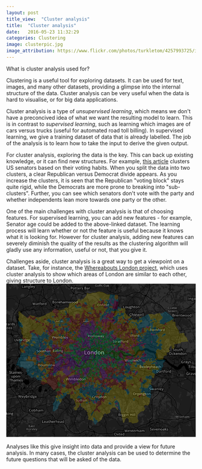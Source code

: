 ```yaml
---
layout: post
title_view:  "Cluster analysis"
title:  "Cluster analysis"
date:   2016-05-23 11:32:29
categories: Clustering
image: clusterpic.jpg
image_attribution: https://www.flickr.com/photos/turkletom/4257993725/in/photolist-7ugkbV-5ViCri-qgcUR-4x2PEe-bdq5we-dRkVrA-g8Fhsd-g8F84z-6Xz5Ho-pxD8wf-g8F82w-g8Ffxb-g8FLNk-g8FcHA-g8F5Vg-g8F1Dk-g8FmS5-g8FQaF-8H83aW-dg5KFC-g8FduJ-8GyL1K-8pW8JK-cMjp4y-5E2mP8-8GyL8z-fnQ4cb-pzDBEJ-g8FEor-87LiCk-3hcuBA-bjTx95-47wR8r-f5mVzG-9J9PjU-8GyKTg-71MpQr-8H834d-8GBWoL-bFokq4-9J6Yg2-47wM5t-9J9NwG-poGiqp-4Yy1aQ-8H4UiR-5rdJF-47X7g5-9J6XMR-g8Fcwy
---
```



What is cluster analysis used for?

Clustering is a useful tool for exploring datasets.
It can be used for text, images, and many other datasets, providing a glimpse into the internal structure of the data.
Cluster analysis can be very useful when the data is hard to visualise, or for big data applications.

Cluster analysis is a type of *unsupervised learning*, which means we don't have a preconcived idea of what we want the resulting model to learn.
This is in contrast to *supervised learning*, such as learning which images are of cars versus trucks (useful for automated road toll billing).
In supervised learning, we give a training dataset of data that is already labelled.
The job of the analysis is to learn how to take the input to derive the given output.

For cluster analysis, exploring the data is the key.
This can back up existing knowledge, or it can find new structures.
For example, [this article](https://www.dataquest.io/blog/k-means-clustering-us-senators/) clusters US senators based on their voting habits.
When you split the data into two clusters, a clear Republican versus Democrat divide appears.
As you increase the clusters, it is seen that the Republican "voting block" stays quite rigid, while the Democrats are more prone to breaking into "sub-clusters".
Further, you can see which senators don't vote with the party and whether independents lean more towards one party or the other.

One of the main challenges with cluster analysis is that of choosing features.
For supervised learning, you can add new features - for example, Senator age could be added to the above-linked dataset.
The learning process will learn whether or not the feature is useful because it knows what it is looking for.
However for cluster analysis, adding new features can severely diminish the quality of the results as the clustering algorithm will gladly use any information, useful or not, that you give it.

Challenges aside, cluster analysis is a great way to get a viewpoint on a dataset.
Take, for instance, the [Whereabouts London project](http://whereaboutslondon.org/), which uses cluster analysis to show which areas of London are similar to each other, giving structure to London.
![alt text](/images/clustering.png) 

Analyses like this give insight into data and provide a view for future analysis.
In many cases, the cluster analysis can be used to determine the future questions that will be asked of the data.
